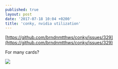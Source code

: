 ```yaml
---
published: true
layout: post
date: '2017-07-18 10:04 +0200'
title: 'conky, nvidia utilization'
---
```

[https://github.com/brndnmtthws/conky/issues/329](https://github.com/brndnmtthws/conky/issues/329)

For many cards?

![](https://images.nvidia.com/pascal/img/gtx1060/GeForce_GTX_1060_Front.png)